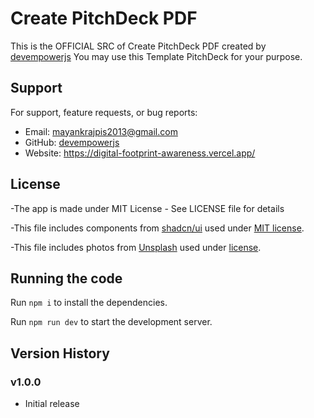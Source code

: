 # Create PitchDeck PDF

This is the OFFICIAL SRC of Create PitchDeck PDF created by [devempowerjs](github.com/devempowerjs)
You may use this Template PitchDeck for your purpose.

## Support

For support, feature requests, or bug reports:
- Email: mayankrajpis2013@gmail.com
- GitHub: [devempowerjs](github.com/devempowerjs)
- Website: https://digital-footprint-awareness.vercel.app/

## License

-The app is made under MIT License - See LICENSE file for details

-This file includes components from [shadcn/ui](https://ui.shadcn.com/) used under [MIT license](https://github.com/shadcn-ui/ui/blob/main/LICENSE.md).

-This file includes photos from [Unsplash](https://unsplash.com) used under [license](https://unsplash.com/license).


  ## Running the code

  Run `npm i` to install the dependencies.

  Run `npm run dev` to start the development server.

## Version History

### v1.0.0
- Initial release
  